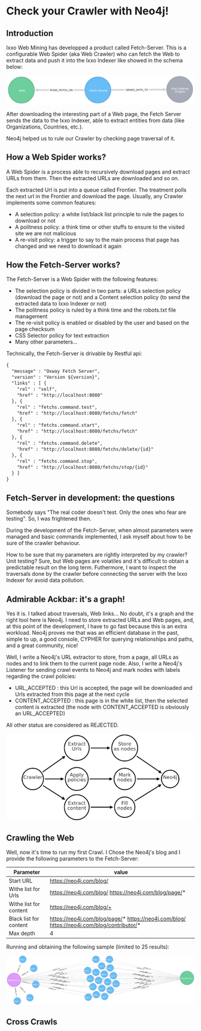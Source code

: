 # Check your Crawler with Neo4j!

## Introduction

Ixxo Web Mining has developped a product called Fetch-Server. This is a configurable Web Spider (aka Web Crawler) who can fetch the Web 
to extract data and push it into the Ixxo Indexer like showed in the schema below:

![Fig1. General process](./general_process.png "Fig1. General process")

After downloading the interesting part of a Web page, the Fetch Server sends the data to the Ixxo Indexer, able to extract entities from data (like Organizations, Countries, etc.).

Neo4j helped us to rule our Crawler by checking page traversal of it. 
 

## How a Web Spider works?

A Web Spider is a process able to recursively download pages and extract URLs from them. Then the extracted URLs are downloaded and so on.


Each extracted Url is put into a queue called Frontier. The treatment polls the next url in the Frontier and download the page. 
Usually, any Crawler implements some common features: 

* A selection policy: a white list/black list principle to rule the pages to download or not
* A politness policy: a think time or other stuffs to ensure to the visited site we are not malicious
* A re-visit policy: a trigger to say to the main process that page has changed and we need to download it again

## How the Fetch-Server works?

The Fetch-Server is a Web Spider with the following features:
* The selection policy is divided in two parts: a URLs selection policy (download the page or not) and a Content selection policy (to send the extracted data to Ixxo Indexer or not)
* The politness policy is ruled by a think time and the robots.txt file management
* The re-visit policy is enabled or disabled by the user and based on the page checksum 
* CSS Selector policy for text extraction
* Many other parameters...

Technically, the Fetch-Server is drivable by Restful api:
```
{
  "message" : "Oxway Fetch Server",
  "version" : "Version ${version}",
  "links" : [ {
    "rel" : "self",
    "href" : "http://localhost:8080"
  }, {
    "rel" : "fetchs.command.test",
    "href" : "http://localhost:8080/fetchs/fetch"
  }, {
    "rel" : "fetchs.command.start",
    "href" : "http://localhost:8080/fetchs/fetch"
  }, {
    "rel" : "fetchs.command.delete",
    "href" : "http://localhost:8080/fetchs/delete/{id}"
  }, {
    "rel" : "fetchs.command.stop",
    "href" : "http://localhost:8080/fetchs/stop/{id}"
  } ]
}
```
## Fetch-Server in development: the questions

Somebody says "The real coder doesn't test. Only the ones who fear are testing". So, I was frightened then. 

During the development of the Fetch-Server, when almost parameters were managed and basic commands implemented, I ask myself about how to be sure of the crawler behaviour.

How to be sure that my parameters are rightly interpreted by my crawler? Unit testing? Sure, but Web pages are volatiles and it's difficult to obtain a predictable result on the long term. Futhermore, I want to inspect the traversals done by the crawler before connecting the server with the Ixxo Indexer for avoid data pollution.


## Admirable Ackbar: it's a graph!

Yes it is. I talked about traversals, Web links... No doubt, it's a graph and the right tool here is Neo4j. 
I need to store extracted URLs and Web pages, and, at this point of the development, I have to go fast because this is an extra workload. 
Neo4j proves me that was an efficient database in the past, simple to up, a good console, CYPHER for querying relationships and paths, and a great community, nice! 

Well, I write a Neo4j's URL extractor to store, from a page, all URLs as nodes and to link them to the current page node.
Also, I write a Neo4j's Listener for sending crawl events to Neo4j and mark nodes with labels regarding the crawl policies:

* URL_ACCEPTED : this Url is accepted, the page will be downloaded and Urls extracted from this page at the next cycle
* CONTENT_ACCEPTED : this page is in the white list, then the selected content is extracted (the node with CONTENT_ACCEPTED is obviously an URL_ACCEPTED) 


All other status are considered as REJECTED.

![Fig2. Crawler process](./crawler_process.png "Fig2. Crawler process")

## Crawling the Web

Well, now it's time to run my first Crawl. I Chose the Neo4j's blog and I provide the following parameters to the Fetch-Server:

Parameter | value
------------ | -------------
Start URL | https://neo4j.com/blog/
Withe list for Urls | https://neo4j.com/blog/  https://neo4j.com/blog/page/*
Withe list for content | https://neo4j.com/blog/+
Black list for content | https://neo4j.com/blog/page/* https://neo4j.com/blog/ https://neo4j.com/blog/contributor/*
Max depth | 4

Running and obtaining the following sample (limited to 25 results):

![Fig3. Crawling results](./crawling_results1.png "Fig2. Crawling results")


## Cross Crawls






